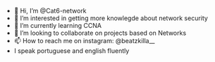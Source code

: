 - 👋 Hi, I’m @Cat6-network
- 👀 I’m interested in getting more knowlegde about network security
- 🌱 I’m currently learning CCNA
- 💞️ I’m looking to collaborate on projects based on Networks
- 📫 How to reach me on instagram: @beatzkilla__
- I speak portuguese and english fluently 


<!---
Cat6-network/Cat6-network is a ✨ special ✨ repository because its `README.md` (this file) appears on your GitHub profile.
You can click the Preview link to take a look at your changes.
--->
